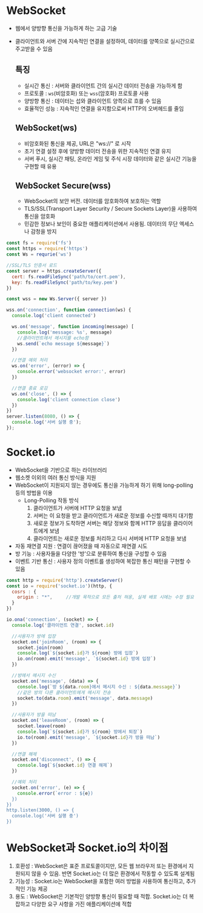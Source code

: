 # WebSocket
- 웹에서 양방향 통신을 가능하게 하는 고급 기술
- 클라이언트와 서버 간에 지속적인 연결을 설정하여, 데이터를 양쪽으로 실시간으로 주고받을 수 있음

  ## 특징
    -  실시간 통신 : 서버와 클라이언트 간의 실시간 데이터 전송을 가능하게 함
    -  프로토콜 : `ws`(비암호화) 또는 `wss`(암호화) 프로토콜 사용
    -  양방향 통신 : 데이터는 섭와 클라이언트 양쯕으로 흐를 수 있음
    -  효율적인 성능 : 지속적인 연결을 유지함으로써 HTTP의 오버헤드를 줄임
 
  ## WebSocket(ws)
    - 비암호화된 통신을 제공, URL은 "ws://" 로 시작
    - 초기 연결 설정 후에 양방향 데이터 전송을 위한 지속적인 연결 유지
    - 서버 푸시, 실시간 채팅, 온라인 게임 및 주식 시장 데이터와 같은 실시간 기능을 구현할 때 유용
  ## WebSocket Secure(wss)
    - WebSocket의 보안 버전. 데이터를 암호화하여 보호하는 역할
    - TLS/SSL(Transport Layer Security / Secure Sockets Layer)을 사용하여 통신을 암호화
    - 민감한 정보나 보인이 중요한 애플리케이션에서 사용됨. 데이터의 무단 엑세스나 감청을 방지

```js
const fs = require('fs')
const https = require('https')
const Ws = requrie('ws')

//SSL/TLS 인증서 로드
const server = https.createServer({
  cert: fs.readFileSync('path/to/cert.pem'),
  key: fs.readFileSync('path/to/key.pem')
})

const wss = new Ws.Server({ server })

wss.on('connection', function connection(ws) {
  console.log('client connected')

  ws.on('message', function incoming(message) [
    console.log('message: %s', message)
    //클라이언트에서 메시지를 echo함
    ws.send(`echo message ${message}`)
  })

  //연결 예외 처리 
  ws.on('error', (error) => {
    console.error('websocket error:', error)
  })

  //연결 종료 로깅
  ws.on('close', () => {
    console.log('client connection close')
  })
})
server.listen(8080, () => {
  console.log('서버 실행 중');
});
```


# Socket.io
- WebSocket을 기반으로 하는 라이브러리
- 웹소켓 이외의 여러 통신 방식을 지원
- WebSocket이 지원되지 않는 경우에도 통신을 가능하게 하기 위해 long-polling 등의 방법을 이용
  - Long-Polling 작동 방식
      1. 클라이언트가 서버에 HTTP 요청을 보냄
      2. 서버는 이 요청을 받고 클라이언트가 새로운 정보를 수신할 때까지 대기함
      3. 새로운 정보가 도착하면 서버는 해당 정보와 함께 HTTP 응답을 클라이어트에게 보냄
      4. 클라이언트는 새로운 정보를 처리하고 다시 서버에 HTTP 요청을 보냄
- 자동 재연결 지원 : 연결이 끊어졌을 때 자동으로 재연결 시도
- 방 기능 : 사용자들을 다양한 '방'으로 분류하여 통신을 구성할 수 있음
- 이벤트 기반 통신 : 사용자 정의 이벤트를 생성하여 복잡한 통신 패턴을 구현할 수 있음


```js
const http = require('http').createServer()
const io = require('socket.io')(http, {
  cosrs : {
    origin : "*",     //개발 목적으로 모든 출처 혀옹, 실제 배포 시에는 수정 필요
  }
})

io.ona('connection', (socket) => {
  console.log('클라이언트 연결', socket.id)

  //사용자가 방에 입장
  socket.on('joinRoom', (room) => {
    socket.join(room)
    console.log(`${socket.id}가 ${room} 방에 입장`)
    io.on(room).emit('message', `${socket.id} 방에 입장`)
  })

  //방에서 메시지 수신
  socket.on('message', (data) => {
    console.log(`방 ${data.room}에서 메시지 수신 : ${data.message}`)
    //같은 방의 다른 클라이언트에게 메시지 전송
    socket.to(data.room).emit('message', data.message)
  })

  //사용자가 방을 떠남
  socket.on('leaveRoom', (room) => {
    socket.leave(room)
    console.log(`${socket.id}가 ${room} 방에서 퇴장`)
    io.to(room).emit('message', `${socket.id}가 방을 떠남`)
  })

  //연결 해제
  socket.on('disconnect', () => {
    console.log(`${socket.id} 연결 해제`)
  })

  //예외 처리
  socket.on('error', (e) => {
    console.error(`error : ${e})
  })
})
http.listen(3000, () => {
  console.log('서버 실행 중')
})
```


# WebSocket과 Socket.io의 차이점
1. 호환성 : WebSocket은 표준 프로토콜이지만, 모든 웹 브라우저 또는 환경에서 지원되지 않을 수 있음. 반면 Socket.io는 더 많은 환경에서 작동할 수 있도록 설계됨
2. 기능성 : Socket.io는 WebSocket을 포함한 여러 방법을 사용하여 통신하고, 추가적인 기능 제공
3. 용도 : WebSocket은 기본적인 양방향 통신이 필요할 때 적합. Socket.io는 더 복잡하고 다양한 요구 사항을 가진 애플리케이션에 적합
